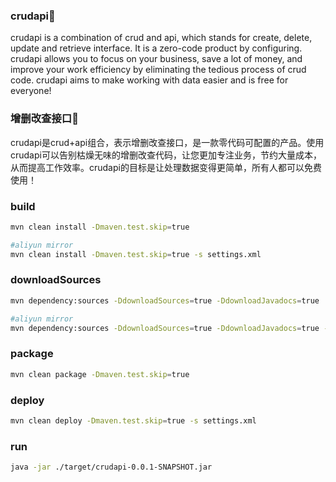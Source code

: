 ### crudapi👋
crudapi is a combination of crud and api, which stands for create, delete, update and retrieve interface. It is a zero-code product by configuring. crudapi allows you to focus on your business, save a lot of money, and improve your work efficiency by eliminating the tedious process of crud code. crudapi aims to make working with data easier and is free for everyone! 

### 增删改查接口👋
crudapi是crud+api组合，表示增删改查接口，是一款零代码可配置的产品。使用crudapi可以告别枯燥无味的增删改查代码，让您更加专注业务，节约大量成本，从而提高工作效率。crudapi的目标是让处理数据变得更简单，所有人都可以免费使用！

### build
```bash
mvn clean install -Dmaven.test.skip=true

#aliyun mirror
mvn clean install -Dmaven.test.skip=true -s settings.xml
```

### downloadSources
```bash
mvn dependency:sources -DdownloadSources=true -DdownloadJavadocs=true

#aliyun mirror
mvn dependency:sources -DdownloadSources=true -DdownloadJavadocs=true -s settings.xml
```

### package
```bash
mvn clean package -Dmaven.test.skip=true
```

### deploy
```bash
mvn clean deploy -Dmaven.test.skip=true -s settings.xml
```

### run
```bash
java -jar ./target/crudapi-0.0.1-SNAPSHOT.jar
```

